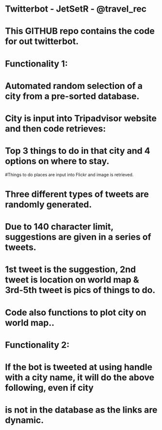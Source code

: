 # Twitterbot - JetSetR - @travel_rec

# This GITHUB repo contains the code for out twitterbot.

# Functionality 1:
# Automated random selection of a city from a pre-sorted database.
# City is input into Tripadvisor website and then code retrieves:
# Top 3 things to do in that city and 4 options on where to stay.

#Things to do places are input into Flickr and image is retrieved.

# Three different types of tweets are randomly generated.

# Due to 140 character limit, suggestions are given in a series of tweets.
# 1st tweet is the suggestion, 2nd tweet is location on world map & 3rd-5th tweet is pics of things to do.
# Code also functions to plot city on world map..

# Functionality 2:
# If the bot is tweeted at using handle with a city name, it will do the above following, even if city
# is not in the database as the links are dynamic.
